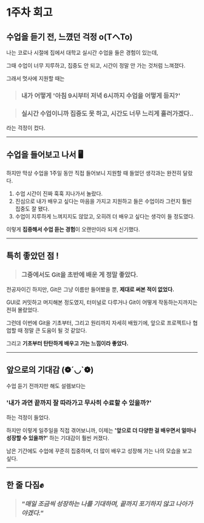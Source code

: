 # 1주차 회고

## 수업을 듣기 전, 느꼈던 걱정 o(TヘTo)

나는 코로나 시절에 집에서 대학교 실시간 수업을 들은 경험이 있는데,

그때 수업이 너무 지루하고, 집중도 안 되고, 시간이 정말 안 가는 것처럼 느껴졌다.

그래서 멋사에 지원할 때는

> ### 내가 어떻게 **'아침 9시부터 저녁 6시까지 수업을 어떻게 듣지?'**

> ### 실시간 수업이니까 **집중도 못 하고, 시간도 너무 느리게** 흘러가겠다..

라는 걱정이 컸다.

---

## 수업을 들어보고 나서 🖥️

하지만 막상 수업을 1주일 동안 직접 들어보니 지원할 때 들었던 생각과는 완전히 달랐다.

1. 수업 시간이 진짜 훅훅 지나가서 놀랐다.
2. 진심으로 내가 배우고 싶다는 마음을 가지고 지원하고 들은 수업이라 그런지 훨씬 집중도 잘 됐다.
3. 수업이 지루하게 느껴지지도 않았고, 오히려 더 배우고 싶다는 생각이 들 정도였다.

이렇게 **집중해서 수업 듣는 경험**이 오랜만이라 되게 신기했다.

---

## 특히 좋았던 점 !

> ### 그중에서도 **Git**을 초반에 배운 게 정말 좋았다.

전공자이긴 하지만, Git은 그냥 이름만 들어봤을 뿐, **제대로 써본 적이 없었다.**

GUI로 커밋하고 머지해본 정도였지, 터미널로 다루거나 Git이 어떻게 작동하는지까지는 전혀 몰랐었다.

그런데 이번에 Git을 기초부터, 그리고 원리까지 자세히 배웠기에, 앞으로 프로젝트나 협업할 때 정말 큰 도움이 될 것 같았다.

그리고 **기초부터 탄탄하게 배우고 가는 느낌이라 좋았다.**

---

## 앞으로의 기대감 (❁´◡`❁)

수업 듣기 전까지만 해도 설렘보다는

### **'내가 과연 끝까지 잘 따라가고 무사히 수료할 수 있을까?'**

하는 걱정이 들었다.

하지만 이렇게 일주일을 직접 겪어보니까, 이제는 **'앞으로 더 다양한 걸 배우면서 얼마나 성장할 수 있을까?'** 하는 기대감이 훨씬 커졌다.

남은 기간에도 수업에 꾸준히 집중하며, 더 많이 배우고 성장해 가는 나의 모습을 보고 싶다.

---

## 한 줄 다짐✊

> ### _"매일 조금씩 성장하는 나를 기대하며, 끝까지 포기하지 않고 나아가야겠다."_
